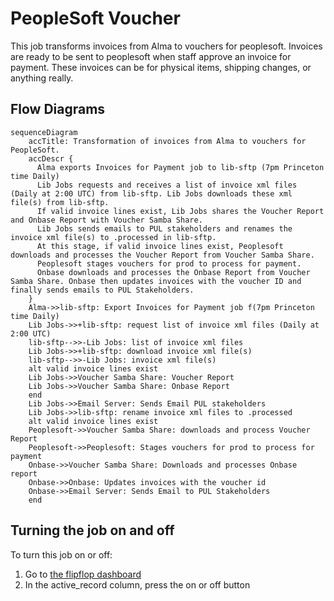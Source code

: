 # PeopleSoft Voucher
  This job transforms invoices from Alma to vouchers for peoplesoft.  Invoices are ready to be sent to peoplesoft when staff approve an invoice for payment.  These invoices can be for physical items, shipping changes, or anything really.

## Flow Diagrams

```mermaid
sequenceDiagram
    accTitle: Transformation of invoices from Alma to vouchers for PeopleSoft.
    accDescr {
      Alma exports Invoices for Payment job to lib-sftp (7pm Princeton time Daily)
      Lib Jobs requests and receives a list of invoice xml files (Daily at 2:00 UTC) from lib-sftp. Lib Jobs downloads these xml file(s) from lib-sftp.
      If valid invoice lines exist, Lib Jobs shares the Voucher Report and Onbase Report with Voucher Samba Share.
      Lib Jobs sends emails to PUL stakeholders and renames the invoice xml file(s) to .processed in lib-sftp.
      At this stage, if valid invoice lines exist, Peoplesoft downloads and processes the Voucher Report from Voucher Samba Share.
      Peoplesoft stages vouchers for prod to process for payment.
      Onbase downloads and processes the Onbase Report from Voucher Samba Share. Onbase then updates invoices with the voucher ID and finally sends emails to PUL Stakeholders.
    }
    Alma->>lib-sftp: Export Invoices for Payment job f(7pm Princeton time Daily)
    Lib Jobs->>+lib-sftp: request list of invoice xml files (Daily at 2:00 UTC)
    lib-sftp-->>-Lib Jobs: list of invoice xml files
    Lib Jobs->>+lib-sftp: download invoice xml file(s)
    lib-sftp-->>-Lib Jobs: invoice xml file(s)
    alt valid invoice lines exist 
    Lib Jobs->>Voucher Samba Share: Voucher Report
    Lib Jobs->>Voucher Samba Share: Onbase Report
    end
    Lib Jobs->>Email Server: Sends Email PUL stakeholders
    Lib Jobs->>lib-sftp: rename invoice xml files to .processed
    alt valid invoice lines exist
    Peoplesoft->>Voucher Samba Share: downloads and process Voucher Report
    Peoplesoft->>Peoplesoft: Stages vouchers for prod to process for payment
    Onbase->>Voucher Samba Share: Downloads and processes Onbase report
    Onbase->>Onbase: Updates invoices with the voucher id
    Onbase->>Email Server: Sends Email to PUL Stakeholders
    end
```
## Turning the job on and off

To turn this job on or off:
1. Go to [the flipflop dashboard](https://lib-jobs.princeton.edu/features)
1. In the active_record column, press the on or off button
